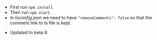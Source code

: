 * First run <code>npm install</code>.
* Then run <code>npm start</code>.
* In <cite>tsconfig.json</cite> we need to have <code>"removeComments": false</code> so that the comment link to ts file is kept.


- Updated to beta 8.
